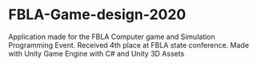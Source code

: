 # FBLA-Game-design-2020

Application made for the FBLA Computer game and Simulation Programming Event.  Received 4th place at FBLA state conference.  Made with Unity Game Engine with C# and Unity 3D Assets
